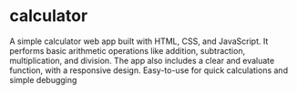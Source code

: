# calculator
A simple calculator web app built with HTML, CSS, and JavaScript. It performs basic arithmetic operations like addition, subtraction, multiplication, and division. The app also includes a clear and evaluate function, with a responsive design. Easy-to-use for quick calculations and simple debugging
